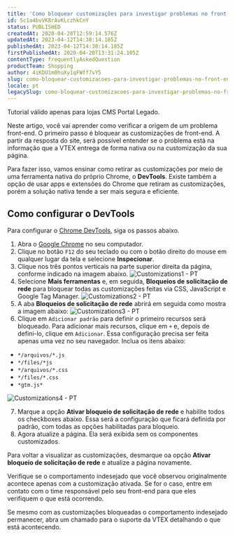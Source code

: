 ```yaml
---
title: 'Como bloquear customizações para investigar problemas no front-end da loja'
id: 5c1a4bvVK8rAvKLczhkCnY
status: PUBLISHED
createdAt: 2020-04-20T12:59:14.576Z
updatedAt: 2023-04-12T14:38:14.185Z
publishedAt: 2023-04-12T14:38:14.185Z
firstPublishedAt: 2020-04-20T13:31:24.105Z
contentType: frequentlyAskedQuestion
productTeam: Shopping
author: 4iKDU1m0huXy1qFWff7vY5
slug: como-bloquear-customizacoes-para-investigar-problemas-no-front-end-da-loja
locale: pt
legacySlug: como-bloquear-customizacoes-para-investigar-problemas-no-front-end-da-loja
---
```


<div class="alert alert-warning">
 Tutorial válido apenas para lojas CMS Portal Legado.
</div>

Neste artigo, você vai aprender como verificar a origem de um problema front-end. O primeiro passo é bloquear as customizações de front-end. A partir da resposta do site, será possível entender se o problema está na informação que a VTEX entrega de forma nativa ou na customização da sua página.

Para fazer isso, vamos ensinar como retirar as customizações por meio de uma ferramenta nativa do próprio Chrome, o **DevTools**. Existe também a opção de usar apps e extensões do Chrome que retiram as customizações, porém a solução nativa tende a ser mais segura e eficiente.

## Como configurar o DevTools

Para configurar o [Chrome DevTools](https://developer.chrome.com/docs/devtools/), siga os passos abaixo. 

1. Abra o [Google Chrome](https://www.google.com/intl/pt-BR/chrome/) no seu computador.
2. Clique no botão `F12` do seu teclado ou com o botão direito do mouse em qualquer lugar da tela e selecione **Inspecionar**.
3. Clique nos três pontos verticais na parte superior direita da página, conforme indicado na imagem abaixo.
![Customizations1 - PT](//images.ctfassets.net/alneenqid6w5/3fMKFRgHKwCa8dlwcMbnDk/cb8f01010eb287fcc5b63f2b9956a2ad/Captura_de_Tela_2022-09-20_a__s_14.51.15.png)
4. Selecione **Mais ferramentas** e, em seguida, **Bloqueios de solicitação de rede** para bloquear todas as customizações feitas via CSS, JavaScript e Google Tag Manager. 
![Customizations2 - PT](//images.ctfassets.net/alneenqid6w5/7wjDCIMx0j0VMLFBlJs4x3/cee054457174fb6309d84826753d7411/Captura_de_Tela_2022-09-20_a__s_14.59.20.png)
5. A aba **Bloqueios de solicitação de rede** abrirá em seguida como mostra a imagem abaixo:
![Customizations3 - PT](//images.ctfassets.net/alneenqid6w5/1oi04fyBlkMVmio4LtMVcv/8eaa7683eaccc0f4af13088a328c022b/Captura_de_Tela_2022-09-20_a__s_15.00.47.png)
6. Clique em `Adicionar padrão` para definir o primeiro recursos será bloqueado. Para adicionar mais recursos, clique em `+` e, depois de defini-lo, clique em `Adicionar`. Essa configuração precisa ser feita apenas uma vez no seu navegador. Inclua os itens abaixo:

 * `*/arquivos/*.js`
 * `*/files/*js`
 * `*/arquivos/*.css`
 * `*/files/*.css`
 * `*gtm.js*`

![Customizations4 - PT](//images.ctfassets.net/alneenqid6w5/49opNOaTq3t2xJ2HpAnuo1/021f16c927cedf17ec8c8410b447c026/Captura_de_Tela_2022-09-20_a__s_15.14.39.png)
<ol start ="7">
<li>Marque a opção <b>Ativar bloqueio de solicitação de rede</b> e habilite todos os checkboxes abaixo. Essa será a configuração que ficará definida por padrão, com todas as opções habilitadas para bloqueio.</li>
<li>Agora atualize a página. Ela será exibida sem os componentes customizados.</li>
</ol>

Para voltar a visualizar as customizações, desmarque oa opção **Ativar bloqueio de solicitação de rede** e atualize a página novamente.

Verifique se o comportamento indesejado que você observou originalmente acontece apenas com a customização ativada. Se for o caso, entre em contato com o time responsável pelo seu front-end para que eles verifiquem o que está ocorrendo.

Se mesmo com as customizações bloqueadas o comportamento indesejado permanecer, abra um chamado para o suporte da VTEX detalhando o que está acontecendo.

